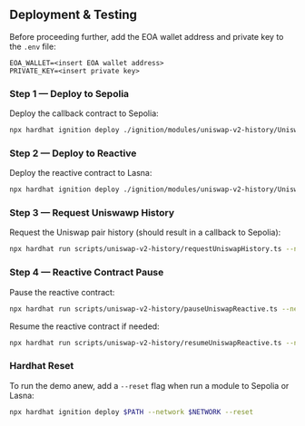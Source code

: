 ## Deployment & Testing

Before proceeding further, add the EOA wallet address and private key to the `.env` file:

```env
EOA_WALLET=<insert EOA wallet address>
PRIVATE_KEY=<insert private key>
```

### Step 1 — Deploy to Sepolia

Deploy the callback contract to Sepolia:

```bash
npx hardhat ignition deploy ./ignition/modules/uniswap-v2-history/UniswapHistoryL1Module.ts --network sepolia
```

### Step 2 — Deploy to Reactive

Deploy the reactive contract to Lasna:

```bash
npx hardhat ignition deploy ./ignition/modules/uniswap-v2-history/UniswapHistoryReactiveModule.ts --network lasna
```

### Step 3 — Request Uniswawp History

Request the Uniswap pair history (should result in a callback to Sepolia):

```bash
npx hardhat run scripts/uniswap-v2-history/requestUniswapHistory.ts --network sepolia
```

### Step 4 — Reactive Contract Pause

Pause the reactive contract:

```bash
npx hardhat run scripts/uniswap-v2-history/pauseUniswapReactive.ts --network lasna
```

Resume the reactive contract if needed:

```bash
npx hardhat run scripts/uniswap-v2-history/resumeUniswapReactive.ts --network lasna
```

### Hardhat Reset

To run the demo anew, add a `--reset` flag when run a module to Sepolia or Lasna:

```bash
npx hardhat ignition deploy $PATH --network $NETWORK --reset
```